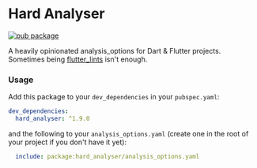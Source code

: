 # Hard Analyser

[![pub package](https://img.shields.io/pub/v/hard_analyser?style=flat-square)](https://pub.dev/packages/hard_analyser)

A heavily opinionated analysis_options for Dart & Flutter projects. Sometimes being [flutter_lints](https://pub.dev/packages/flutter_lints) isn't enough.

### Usage

Add this package to your `dev_dependencies` in your `pubspec.yaml`:

```yaml
dev_dependencies:
  hard_analyser: ^1.9.0
```

and the following to your `analysis_options.yaml` (create one in the root of your project if you don't
have it yet):

```yaml
  include: package:hard_analyser/analysis_options.yaml
```